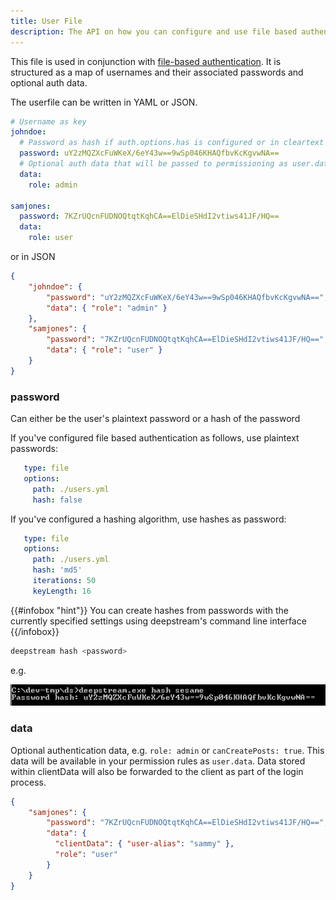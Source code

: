 ```yaml
---
title: User File
description: The API on how you can configure and use file based authentication
---
```


This file is used in conjunction with [file-based authentication](/tutorials/core/auth-file/). It is structured as a map of usernames and their associated passwords and optional auth data.

The userfile can be written in YAML or JSON.

```yaml
# Username as key
johndoe:
  # Password as hash if auth.options.has is configured or in cleartext
  password: uY2zMQZXcFuWKeX/6eY43w==9wSp046KHAQfbvKcKgvwNA==
  # Optional auth data that will be passed to permissioning as user.data
  data:
    role: admin

samjones:
  password: 7KZrUQcnFUDNOQtqtKqhCA==ElDieSHdI2vtiws41JF/HQ==
  data:
    role: user
```

or in JSON

```json
{
    "johndoe": {
        "password": "uY2zMQZXcFuWKeX/6eY43w==9wSp046KHAQfbvKcKgvwNA==",
        "data": { "role": "admin" }
    },
    "samjones": {
        "password": "7KZrUQcnFUDNOQtqtKqhCA==ElDieSHdI2vtiws41JF/HQ==",
        "data": { "role": "user" }
    }
}
```


### password
Can either be the user's plaintext password or a hash of the password

If you've configured file based authentication as follows, use plaintext passwords:

```yaml
   type: file
   options:
     path: ./users.yml
     hash: false
```

If you've configured a hashing algorithm, use hashes as password:

```yaml
   type: file
   options:
     path: ./users.yml
     hash: 'md5'
     iterations: 50
     keyLength: 16

```

{{#infobox "hint"}}
You can create hashes from passwords with the currently specified settings using deepstream's command line interface
{{/infobox}}

```bash
deepstream hash <password>
```

e.g.

![deepstream hash console output](ds-hash-output.png)

### data
Optional authentication data, e.g. `role: admin` or `canCreatePosts: true`. This data will be available in your permission rules as `user.data`. Data stored within clientData will also be forwarded to the client as part of the login process.

```json
{
    "samjones": {
        "password": "7KZrUQcnFUDNOQtqtKqhCA==ElDieSHdI2vtiws41JF/HQ==",
        "data": {
          "clientData": { "user-alias": "sammy" },
          "role": "user"
        }
    }
}
```
